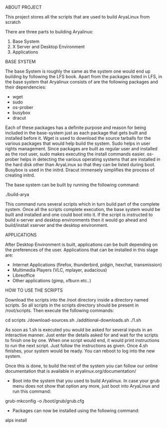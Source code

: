 ABOUT PROJECT

This project stores all the scripts that are used to build AryaLinux from scratch

There are three parts to building Aryalinux:
1) Base System
2) X Server and Desktop Environment
3) Applications

BASE SYSTEM

The base System is roughly the same as the system one would end up building by following
the LFS book. Apart from the packages listed in LFS, in the base system that Aryalinux
consists of are the following packages and their dependencies:

 * wget
 * sudo
 * os-prober
 * busybox
 * dracut

Each of these packages has a definite purpose and reason for being included in the base-system
just as each package that gets built and installed before it. Wget is used to download the source
tarballs for the various packages that would help build the system. Sudo helps in user rights
management. Since packages are built as regular user and installed as the root user, sudo makes
executing the install commands easier. os-prober helps in detecting the various operating systems
that are installed in the hard disk other than AryaLinux so that they can be listed during boot.
Busybox is used in the initrd. Dracut immensely simplifies the process of creating initrd.

The base system can be built by running the following command:

./build-arya

This command runs several scripts which in turn build part of the complete system.
Once all the scripts complete execution, the base system would be built and installed and
one could boot into it. If the script is instructed to build x-server and desktop environments then
it would go ahead and build/install xserver and the desktop environment.

APPLICATIONS

After Desktop Environment is built, applications can be built depending on the preferences of
the user. Applications that can be installed in this stage are:

 * Internet Applications (firefox, thunderbird, pidgin, hexchat, transmission)
 * Multimedia Players (VLC, mplayer, audacious)
 * Libreoffice
 * Other applications (gimp, xfburn etc..)

HOW TO USE THE SCRIPTS

Download the scripts into the /root directory inside a directory named scripts. So all scripts
in the scripts directory should be present in /root/scripts. Then execute the following commands:

cd scripts
./download-sources.sh
./additional-downloads.sh
./1.sh

As soon as 1.sh is executed you would be asked for several inputs in an interactive manner. Just
enter the details asked for and wait for the scripts to finish one by one. When one script would
end, it would print instructions to run the next script. Just follow the instructions as given.
Once 4.sh finishes, your system would be ready. You can reboot to log into the new system.

Once this is done, to build the rest of the system you can follow our online documentation that
is available in aryalinux.org/documentation/

* Boot into the system that you used to build Aryalinux. In case your grub menu does not show that
option any more, just boot into AryaLinux and run this command:

grub-mkconfig -o /boot/grub/grub.cfg

* Packages can now be installed using the following command:

alps install <package-name>
